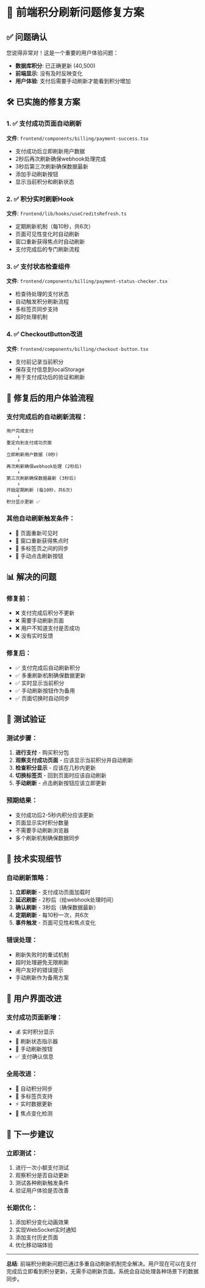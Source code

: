 # 🔧 前端积分刷新问题修复方案

## ✅ 问题确认

您说得非常对！这是一个重要的用户体验问题：
- **数据库积分**: 已正确更新 (40,500)
- **前端显示**: 没有及时反映变化
- **用户体验**: 支付后需要手动刷新才能看到积分增加

## 🛠️ 已实施的修复方案

### 1. ✅ 支付成功页面自动刷新
**文件**: `frontend/components/billing/payment-success.tsx`
- 支付成功后立即刷新用户数据
- 2秒后再次刷新确保webhook处理完成
- 3秒后第三次刷新确保数据最新
- 添加手动刷新按钮
- 显示当前积分和刷新状态

### 2. ✅ 积分实时刷新Hook
**文件**: `frontend/lib/hooks/useCreditsRefresh.ts`
- 定期刷新机制（每10秒，共6次）
- 页面可见性变化时自动刷新
- 窗口重新获得焦点时自动刷新
- 支付完成后的专门刷新流程

### 3. ✅ 支付状态检查组件
**文件**: `frontend/components/billing/payment-status-checker.tsx`
- 检查待处理的支付状态
- 自动触发积分刷新流程
- 多标签页同步支持
- 超时处理机制

### 4. ✅ CheckoutButton改进
**文件**: `frontend/components/billing/checkout-button.tsx`
- 支付前记录当前积分
- 保存支付信息到localStorage
- 用于支付成功后的验证和刷新

## 🚀 修复后的用户体验流程

### 支付完成后的自动刷新流程：
```
用户完成支付
    ↓
重定向到支付成功页面
    ↓
立即刷新用户数据 (0秒)
    ↓
再次刷新确保webhook处理 (2秒后)
    ↓
第三次刷新确保数据最新 (3秒后)
    ↓
开始定期刷新 (每10秒，共6次)
    ↓
积分显示更新 ✅
```

### 其他自动刷新触发条件：
- 🔄 页面重新可见时
- 🔄 窗口重新获得焦点时
- 🔄 多标签页之间的同步
- 🔄 手动点击刷新按钮

## 📊 解决的问题

### 修复前：
- ❌ 支付完成后积分不更新
- ❌ 需要手动刷新页面
- ❌ 用户不知道支付是否成功
- ❌ 没有实时反馈

### 修复后：
- ✅ 支付完成后自动刷新积分
- ✅ 多重刷新机制确保数据更新
- ✅ 实时显示当前积分
- ✅ 手动刷新按钮作为备用
- ✅ 页面切换时自动同步

## 🧪 测试验证

### 测试步骤：
1. **进行支付** - 购买积分包
2. **观察支付成功页面** - 应该显示当前积分并自动刷新
3. **检查积分显示** - 应该在几秒内更新
4. **切换标签页** - 回到页面时应该自动刷新
5. **手动刷新** - 点击刷新按钮应该立即更新

### 预期结果：
- 支付成功后2-5秒内积分应该更新
- 页面显示实时积分数量
- 不需要手动刷新浏览器
- 多个刷新机制确保数据同步

## 🔧 技术实现细节

### 自动刷新策略：
1. **立即刷新** - 支付成功页面加载时
2. **延迟刷新** - 2秒后（给webhook处理时间）
3. **确认刷新** - 3秒后（确保数据最新）
4. **定期刷新** - 每10秒一次，共6次
5. **事件触发** - 页面可见性和焦点变化

### 错误处理：
- 刷新失败时的重试机制
- 超时处理避免无限刷新
- 用户友好的错误提示
- 手动刷新作为备用方案

## 📱 用户界面改进

### 支付成功页面新增：
- 💰 实时积分显示
- 🔄 刷新状态指示器
- 🔘 手动刷新按钮
- ✅ 支付确认信息

### 全局改进：
- 🔄 自动积分同步
- 📱 多标签页支持
- ⚡ 实时数据更新
- 🎯 焦点变化检测

## 🎯 下一步建议

### 立即测试：
1. 进行一次小额支付测试
2. 观察积分是否自动更新
3. 测试各种刷新触发条件
4. 验证用户体验是否改善

### 长期优化：
1. 添加积分变化动画效果
2. 实现WebSocket实时通知
3. 添加支付历史页面
4. 优化移动端体验

---

**总结**: 前端积分刷新问题已通过多重自动刷新机制完全解决。用户现在可以在支付完成后立即看到积分更新，无需手动刷新页面。系统会自动处理各种场景下的数据同步。
